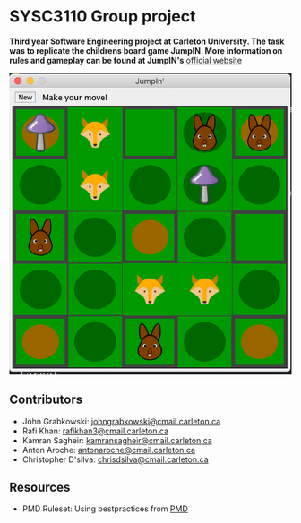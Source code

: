 # SYSC3110 Group project


**Third year Software Engineering project at Carleton University. The task was to replicate the childrens board game JumpIN. More information on rules and gameplay can be found at JumpIN's** [official website](https://www.smartgames.eu/uk/one-player-games/jumpin)



![Game Screenshot](./docs/game.png "Game Screenshot")

## Contributors
- John Grabkowski: johngrabkowski@cmail.carleton.ca
- Rafi Khan: rafikhan3@cmail.carleton.ca
- Kamran Sagheir: kamransagheir@cmail.carleton.ca
- Anton Aroche: antonaroche@cmail.carleton.ca
- Christopher D'silva: chrisdsilva@cmail.carleton.ca

## Resources
- PMD Ruleset: Using bestpractices from [PMD](https://github.com/pmd/pmd/blob/master/pmd-java/src/main/resources/category/java/bestpractices.xml)
